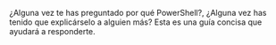 ¿Alguna vez te has preguntado por qué PowerShell?, ¿Alguna vez has tenido que explicárselo a alguien más? Esta es una guía concisa que ayudará a responderte.
